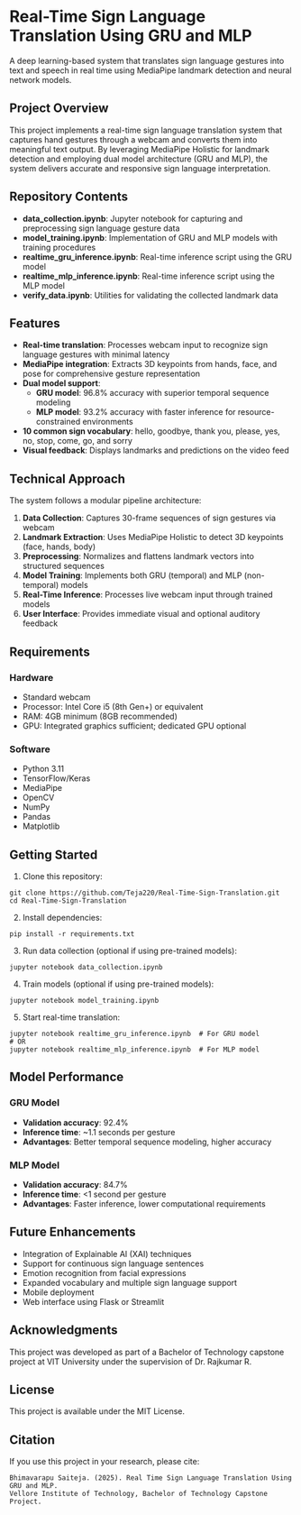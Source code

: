 # Real-Time Sign Language Translation Using GRU and MLP

A deep learning-based system that translates sign language gestures into text and speech in real time using MediaPipe landmark detection and neural network models.

## Project Overview

This project implements a real-time sign language translation system that captures hand gestures through a webcam and converts them into meaningful text output. By leveraging MediaPipe Holistic for landmark detection and employing dual model architecture (GRU and MLP), the system delivers accurate and responsive sign language interpretation.

## Repository Contents

- **data_collection.ipynb**: Jupyter notebook for capturing and preprocessing sign language gesture data
- **model_training.ipynb**: Implementation of GRU and MLP models with training procedures
- **realtime_gru_inference.ipynb**: Real-time inference script using the GRU model
- **realtime_mlp_inference.ipynb**: Real-time inference script using the MLP model
- **verify_data.ipynb**: Utilities for validating the collected landmark data

## Features

- **Real-time translation**: Processes webcam input to recognize sign language gestures with minimal latency
- **MediaPipe integration**: Extracts 3D keypoints from hands, face, and pose for comprehensive gesture representation
- **Dual model support**:
  - **GRU model**: 96.8% accuracy with superior temporal sequence modeling
  - **MLP model**: 93.2% accuracy with faster inference for resource-constrained environments
- **10 common sign vocabulary**: hello, goodbye, thank you, please, yes, no, stop, come, go, and sorry
- **Visual feedback**: Displays landmarks and predictions on the video feed

## Technical Approach

The system follows a modular pipeline architecture:

1. **Data Collection**: Captures 30-frame sequences of sign gestures via webcam
2. **Landmark Extraction**: Uses MediaPipe Holistic to detect 3D keypoints (face, hands, body)
3. **Preprocessing**: Normalizes and flattens landmark vectors into structured sequences
4. **Model Training**: Implements both GRU (temporal) and MLP (non-temporal) models
5. **Real-Time Inference**: Processes live webcam input through trained models
6. **User Interface**: Provides immediate visual and optional auditory feedback

## Requirements

### Hardware
- Standard webcam
- Processor: Intel Core i5 (8th Gen+) or equivalent
- RAM: 4GB minimum (8GB recommended)
- GPU: Integrated graphics sufficient; dedicated GPU optional

### Software
- Python 3.11
- TensorFlow/Keras
- MediaPipe
- OpenCV
- NumPy
- Pandas
- Matplotlib

## Getting Started

1. Clone this repository:
```
git clone https://github.com/Teja220/Real-Time-Sign-Translation.git
cd Real-Time-Sign-Translation
```

2. Install dependencies:
```
pip install -r requirements.txt
```

3. Run data collection (optional if using pre-trained models):
```
jupyter notebook data_collection.ipynb
```

4. Train models (optional if using pre-trained models):
```
jupyter notebook model_training.ipynb
```

5. Start real-time translation:
```
jupyter notebook realtime_gru_inference.ipynb  # For GRU model
# OR
jupyter notebook realtime_mlp_inference.ipynb  # For MLP model
```

## Model Performance

### GRU Model
- **Validation accuracy**: 92.4%
- **Inference time**: ~1.1 seconds per gesture
- **Advantages**: Better temporal sequence modeling, higher accuracy

### MLP Model
- **Validation accuracy**: 84.7%
- **Inference time**: <1 second per gesture
- **Advantages**: Faster inference, lower computational requirements

## Future Enhancements

- Integration of Explainable AI (XAI) techniques
- Support for continuous sign language sentences
- Emotion recognition from facial expressions
- Expanded vocabulary and multiple sign language support
- Mobile deployment
- Web interface using Flask or Streamlit

## Acknowledgments

This project was developed as part of a Bachelor of Technology capstone project at VIT University under the supervision of Dr. Rajkumar R.

## License

This project is available under the MIT License.

## Citation

If you use this project in your research, please cite:
```
Bhimavarapu Saiteja. (2025). Real Time Sign Language Translation Using GRU and MLP. 
Vellore Institute of Technology, Bachelor of Technology Capstone Project.
```
